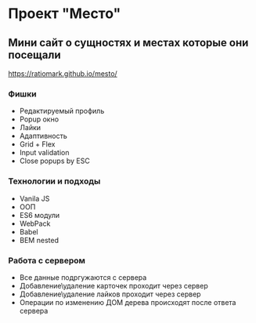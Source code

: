 # Проект "Место"

## Мини сайт о сущностях и местах которые они посещали

https://ratiomark.github.io/mesto/

### Фишки

- Редактируемый профиль
- Popup окно
- Лайки
- Адаптивность
- Grid + Flex
- Input validation
- Close popups by ESC

### Технологии и подходы

- Vanila JS
- ООП
- ES6 модули
- WebPack
- Babel
- BEM nested

### Работа с сервером

- Все данные подргужаются с сервера
- Добавление\удаление карточек проходит через сервер
- Добавление\удаление лайков проходит через сервер
- Операции по изменению ДОМ дерева происходят после ответа сервера
